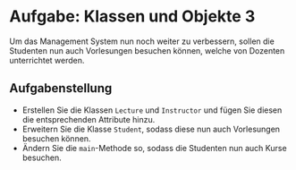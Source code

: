 # Aufgabe: Klassen und Objekte 3

Um das Management System nun noch weiter zu verbessern, sollen die Studenten nun auch Vorlesungen besuchen können, welche von Dozenten unterrichtet werden.

## Aufgabenstellung

- Erstellen Sie die Klassen `Lecture` und `Instructor` und fügen Sie diesen die entsprechenden Attribute hinzu.
- Erweitern Sie die Klasse `Student`, sodass diese nun auch Vorlesungen besuchen können.
- Ändern Sie die `main`-Methode so, sodass die Studenten nun auch Kurse besuchen.
